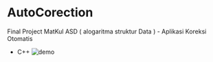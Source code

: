 # AutoCorection
Final Project MatKul ASD ( alogaritma struktur Data ) - Aplikasi Koreksi Otomatis

- C++
![demo](https://user-images.githubusercontent.com/53957770/77539249-a2667580-6ed3-11ea-9ff8-187346112cc8.gif)
